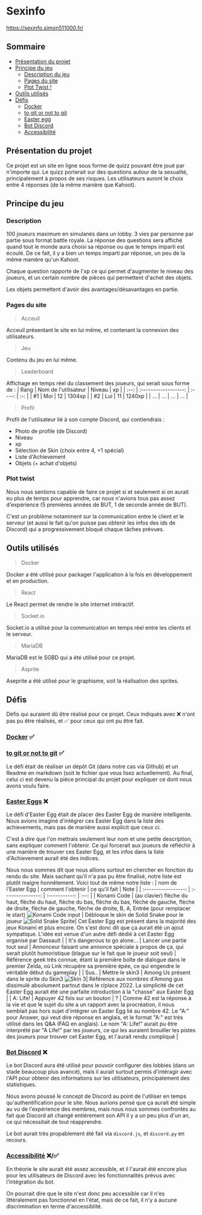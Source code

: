 # Sexinfo
https://sexinfo.simon511000.fr/

## Sommaire
- [Présentation du projet](#présentation-du-projet)
- [Principe du jeu](#principe-du-jeu)
    - [Description du jeu](#description)
    - [Pages du site](#pages-du-site)
    - [Plot Twist !](#plot-twist)
- [Outils utilisés](#outils-utilisés)
- [Défis](#défis)
    - [Docker](#docker-✅)
    - [to git or not to git](#to-git-or-not-to-git-✅)
    - [Easter egg](#easter-eggs-❌)
    - [Bot Discord](#bot-discord-❌)
    - [Accessibilité](#accessibilité-❌✅)

## Présentation du projet
Ce projet est un site en ligne sous forme de quizz pouvant être joué par n'importe qui. Le quizz porterait sur des questions autour de la sexualité, principalement à propos de ses risques. Les utilisateurs auront le choix entre 4 réponses (de la même manière que Kahoot).

## Principe du jeu
### Description
100 joueurs maximum en simulanés dans un lobby. 3 vies par personne par partie sous format battle royale. La réponse des questions sera affiché quand tout le monde aura choisi sa réponse ou que le temps imparti est écoulé. De ce fait, il y a bien un temps imparti par réponse, un peu de la même manière qu'un Kahoot.

Chaque question rapporte de l'xp ce qui permet d'augmenter le niveau des joueurs, et un certain nombre de pièces qui permettent d'achet des objets.

Les objets permettent d'avoir des avantages/désavantages en partie.
### Pages du site
> Acceuil

Acceuil présentant le site en lui même, et contenant la connexion des utilisateurs. 
> Jeu

Contenu du jeu en lui même.

> Leaderboard

Affichage en temps réel du classement des joueurs, qui serait sous forme de :
| Rang | Nom de l'utilisateur | Niveau | xp |
| :--: | :------------------: | :----: | :-: |
| #1 | Moi | 12 | 1304xp |
| #2 | Lui | 11 | 1240xp |
| ... | ... | ... | ... |

> Profil

Profil de l'utilisateur lié à son compte Discord, qui contiendrais :
- Photo de profile (de Discord)
- Niveau
- xp
- Sélection de Skin (choix entre 4, +1 spécial)
- Liste d'Achievement
- Objets (+ achat d'objets)

### Plot twist

Nous nous sentions capable de faire ce projet si et seulement si on aurait eu plus de temps pour apprendre, car nous n'avions tous pas assez d'expérience (5 premières années de BUT, 1 de seconde année de BUT). 

C'est un problème notamment sur la communication entre le client et le serveur (et aussi le fait qu'on puisse pas obtenir les infos des ids de Discord) qui a progressivement bloqué chaque tâches prévues.
## Outils utilisés

> Docker

Docker a été utilisé pour packager l'application à la fois en développement et en production.
> React

Le React permet de rendre le site internet intéractif.
> Socket.io

Socket.io a utilisé pour la communication en temps réel entre les clients et le serveur.

> MariaDB

MariaDB est le SGBD qui a été utilisé pour ce projet.
> Asprite

Aseprite a été utilisé pour le graphisme, soit la réalisation des sprites.

## Défis
Défis qui auraient dû être réalisé pour ce projet. Ceux indiqués avec ❌ n'ont pas pu être réalisés, et ✅ pour ceux qui ont pu être fait.
### [Docker](https://www.nuitdelinfo.com/inscription/defis/330) ✅
### [to git or not to git](https://www.nuitdelinfo.com/inscription/defis/355) ✅
Le défi était de réaliser un dépôt Git (dans notre cas via Github) et un Readme en markdown (soit le fichier que vous lisez actuellement). Au final, celui ci est devenu la pièce principal du projet pour expliquer ce dont nous avons voulu faire.
### [Easter Eggs](https://www.nuitdelinfo.com/inscription/defis/328) ❌
Le défi d'Easter Egg était de placer des Easter Egg de manière intelligente. Nous avions imaginé d'intégrer ces Easter Egg dans la liste des achievements, mais pas de manière aussi explicit que ceux ci.

C'est à dire que l'on mettrais seulement leur nom et une petite description, sans expliquer comment l'obtenir. Ce qui forcerait aux joueurs de réfléchir à une manière de trouver ces Easter Egg, et les infos dans la liste d'Achievement aurait été des indices.

Nous nous sommes dit que nous allions surtout en chercher en fonction du rendu du site. Mais sachant qu'il n'a pas pu être finalisé, notre liste est plutôt maigre honnêtement. Voici tout de même notre liste :
| nom de l'Easter Egg | comment l'obtenir | ce qu'il fait | Note |
| :-----------------: | :---------------: | :-----------: | :--: |
| Konami Code | (au clavier) flèche du haut, flèche du haut, flèche du bas, flèche du bas, flèche de gauche, flèche de droite, flèche de gauche, flèche de droite, B, A, Entrée (pour remplacer le start) ![Konami Code input](/Readme_assets/Konami_Code.png) | Débloque le skin de Solid Snake pour le joueur ![Solid Snake Sprite](/site/assets/snake.png)| Cet Easter Egg est présent dans la majorité des jeux Konami et plus encore. On s'est donc dit que ça aurait été un ajout sympatique. L'idée est venue d'un autre défi dédié à cet Easter Egg organisé par Dassault |
| It's dangerous to go alone... | Lancer une partie tout seul | Annonceur faisant une annonce spéciale à propos de ça, qui serait plutôt humoristique (blague sur le fait que le joueur soit seul) | Référence geek très connue, étant la première boîte de dialogue dans le premier Zelda, où Link récupère sa première épée, ce qui engendre le véritable début du gameplay |
| Sus.. | Mettre le skin3 | Among Us présent dans le sprite du Skin3 ![Skin 3](/site/assets/skin3.png)| Référence aux nombres d'Among gus dissimulé absolument partout dans le r/place 2022. La simplicité de cet Easter Egg aurait été une parfaite introduction à la "chasse" aux Easter Egg |
| A: Life! | Appuyer 42 fois sur un bouton | ? | Comme 42 est la réponse à la vie et que le sujet du site a un rapport avec la procréation, il nous semblait pas hors sujet d'intégrer un Easter Egg lié au nombre 42. Le "A:" pour Answer, qui veut dire réponse en anglais, et le format "A:" est très utilisé dans les Q&A (FAQ en anglais). Le nom "A: Life!" aurait pu être interprété par "A Life!" par les joueurs, ce qui les auraient brouiller les pistes des joueurs pour trouver cet Easter Egg, et l'aurait rendu compliqué |
### [Bot Discord](https://www.nuitdelinfo.com/inscription/defis/349) ❌
Le bot Discord aura été utilisé pour pouvoir configurer des lobbies (dans un stade beaucoup plus avancé), mais il aurait surtout permis d'intéragir avec l'API pour obtenir des informations sur les utilisateurs, principalement des statistiques.

Nous avons poussé le concept de Discord au point de l'utiliser en temps qu'authentification pour le site. Nous aurions pensé que ça aurait été simple au vu de l'expérience des membres, mais nous nous sommes confrontés au fait que Discord ait changé entièrement son API il y a un peu plus d'un an, ce qui nécessitait de tout réapprendre.

Le bot aurait très propablement été fait via `discord.js`, et `discord.py` en recours.

### [Accessibilité](https://www.nuitdelinfo.com/inscription/defis/349) ❌/✅
En théorie le site aurait été assez accessible, et il l'aurait été encore plus pour les utilisateurs de Discord avec les fonctionnalités prévus avec l'intégration du bot.

On pourrait dire que le site n'est donc peu accessible car il n'es littéralement pas fonctionnel en l'état, mais de ce fait, il n'y a aucune discrimination en terme d'accessiblité.
